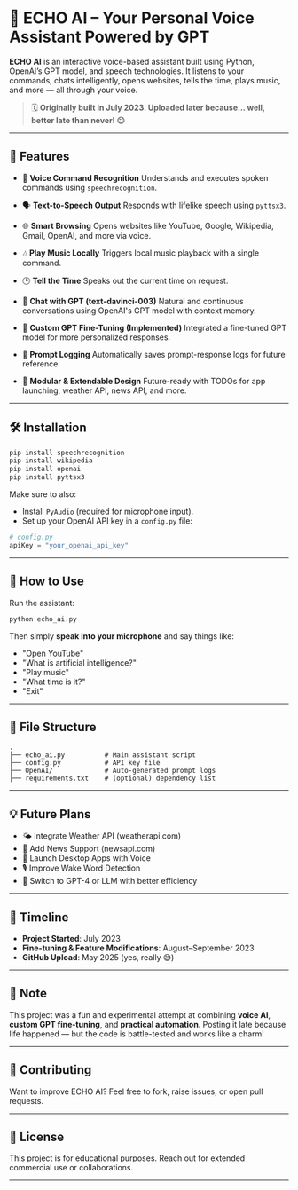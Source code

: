 # 🤖 ECHO AI – Your Personal Voice Assistant Powered by GPT

**ECHO AI** is an interactive voice-based assistant built using Python, OpenAI’s GPT model, and speech technologies. It listens to your commands, chats intelligently, opens websites, tells the time, plays music, and more — all through your voice.

> 🗓️ **Originally built in July 2023. Uploaded later because... well, better late than never! 😉**

---

## 🧠 Features

* 🎤 **Voice Command Recognition**
  Understands and executes spoken commands using `speechrecognition`.

* 🗣️ **Text-to-Speech Output**
  Responds with lifelike speech using `pyttsx3`.

* 🌐 **Smart Browsing**
  Opens websites like YouTube, Google, Wikipedia, Gmail, OpenAI, and more via voice.

* 🎶 **Play Music Locally**
  Triggers local music playback with a single command.

* 🕒 **Tell the Time**
  Speaks out the current time on request.

* 💬 **Chat with GPT (text-davinci-003)**
  Natural and continuous conversations using OpenAI's GPT model with context memory.

* 🧠 **Custom GPT Fine-Tuning (Implemented)**
  Integrated a fine-tuned GPT model for more personalized responses.

* 📁 **Prompt Logging**
  Automatically saves prompt-response logs for future reference.

* 🔧 **Modular & Extendable Design**
  Future-ready with TODOs for app launching, weather API, news API, and more.

---

## 🛠️ Installation

```bash
pip install speechrecognition
pip install wikipedia
pip install openai
pip install pyttsx3
```

Make sure to also:

* Install `PyAudio` (required for microphone input).
* Set up your OpenAI API key in a `config.py` file:

```python
# config.py
apiKey = "your_openai_api_key"
```

---

## 🚀 How to Use

Run the assistant:

```bash
python echo_ai.py
```

Then simply **speak into your microphone** and say things like:

* "Open YouTube"
* "What is artificial intelligence?"
* "Play music"
* "What time is it?"
* "Exit"

---

## 📁 File Structure

```
.
├── echo_ai.py          # Main assistant script
├── config.py           # API key file
├── OpenAI/             # Auto-generated prompt logs
├── requirements.txt    # (optional) dependency list
```

---

## 💡 Future Plans

* 🌤️ Integrate Weather API (weatherapi.com)
* 📰 Add News Support (newsapi.com)
* 📱 Launch Desktop Apps with Voice
* 🎙️ Improve Wake Word Detection
* 🧠 Switch to GPT-4 or LLM with better efficiency

---

## 📅 Timeline

* **Project Started**: July 2023
* **Fine-tuning & Feature Modifications**: August–September 2023
* **GitHub Upload**: May 2025 (yes, really 😅)

---

## 📢 Note

This project was a fun and experimental attempt at combining **voice AI**, **custom GPT fine-tuning**, and **practical automation**. Posting it late because life happened — but the code is battle-tested and works like a charm!

---

## 🤝 Contributing

Want to improve ECHO AI? Feel free to fork, raise issues, or open pull requests.

---

## 📜 License

This project is for educational purposes. Reach out for extended commercial use or collaborations.

---
